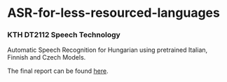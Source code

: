# ASR-for-less-resourced-languages
### KTH DT2112 Speech Technology
Automatic Speech Recognition for Hungarian using pretrained Italian, Finnish and Czech Models.

The final report can be found [here](D2112_Final_Project_Report.pdf).
